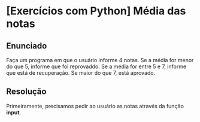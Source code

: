 # [Exercícios com Python] Média das notas

## Enunciado

Faça um programa em que o usuário informe 4 notas.
Se a média for menor do que 5, informe que foi reprovaddo.
Se a média for entre 5 e 7, informe que está de recuperação.
Se maior do que 7, está aprovado.

## Resolução

Primeiramente, precisamos pedir ao usuário as notas através da função **input**.

```py
